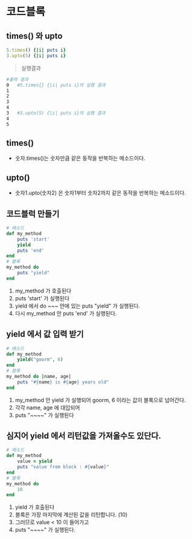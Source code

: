 # 코드블록



## times() 와 upto

```ruby
5.times() {|i| puts i}
3.upto(5) {|i| puts i}
```



>   실행결과

```bash
#출력 결과
0	#5.times{} {|i| puts i}의 실행 결과
1
2
3
4
3	#3.upto(5) {|i| puts i}의 실행 결과
4
5
```



## times()

-   숫자.times()는 숫자만큼 같은 동작을 반복하는 메소드이다.



## upto()

-   숫자1.upto(숫자2) 은 숫자1부터 숫자2까지 같은 동작을 반복하는 메소드이다.



## 코드블럭 만들기

```ruby
# 메소드
def my_method
	puts 'start'
	yield
	puts 'end'
end
# 블록
my_method do
	puts "yield"
end
```

1.  my_method 가 호출된다
2.  puts 'start'  가 실행된다
3.  yield 에서 do ~~~ 안에 있는 puts "yield" 가 실행된다.
4.  다시 my_method 안 puts 'end' 가 실행된다.



## yield 에서 값 입력 받기

```ruby
# 메소드
def my_method
	yield("goorm", 6)
end
# 블록
my_method do |name, age|
	puts "#{name} is #{age} years old"
end
```



1.  my_method 안 yield 가 실행되어 goorm, 6 이라는 값이 블록으로 넘어간다.
2.  각각 name, age 에 대입되어
3.  puts "~~~~" 가 실행된다



## 심지어 yield 에서 리턴값을 가져올수도 있단다.

```ruby
# 메소드
def my_method
	value = yield
	puts "value from block : #{value}"
end
# 블록
my_method do
	10
end
```

1.  yield 가 호출된다
2.  블록은 가장 마지막에 계산된 값을 리턴합니다. (10)
3.  그러므로 value < 10 이 들어가고
4.  puts "~~~~" 가 실행된다.